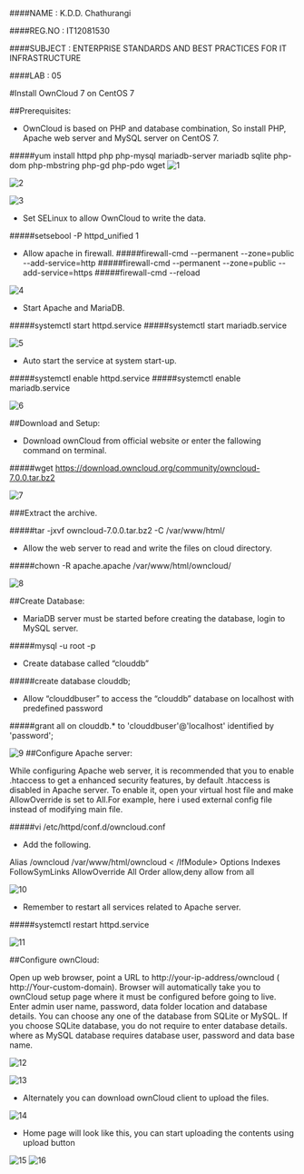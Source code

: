 ####NAME : K.D.D. Chathurangi

####REG.NO : IT12081530

####SUBJECT : ENTERPRISE STANDARDS AND BEST PRACTICES FOR IT INFRASTRUCTURE

####LAB : 05

#Install OwnCloud 7 on CentOS 7

##Prerequisites:

 * OwnCloud  is based on PHP and database combination, So install PHP, Apache web server and MySQL server on CentOS 7. 

#####yum install httpd php php-mysql mariadb-server mariadb sqlite php-dom php-mbstring php-gd php-pdo wget
![1](https://cloud.githubusercontent.com/assets/13193749/9330706/a6012740-45d8-11e5-9b5f-3c15845f4fd9.png)

![2](https://cloud.githubusercontent.com/assets/13193749/9330699/a5de76e6-45d8-11e5-88a4-5f6ddfb39347.png)

![3](https://cloud.githubusercontent.com/assets/13193749/9330708/a6068cda-45d8-11e5-8735-adf0d69a02a3.png)

* Set SELinux to allow OwnCloud to write the data.

#####setsebool -P httpd_unified 1

* Allow apache in firewall.
#####firewall-cmd --permanent --zone=public --add-service=http
#####firewall-cmd --permanent --zone=public --add-service=https
#####firewall-cmd --reload

![4](https://cloud.githubusercontent.com/assets/13193749/9330711/a617036c-45d8-11e5-9851-a162fde20adb.png)

* Start Apache and MariaDB.

#####systemctl start httpd.service
#####systemctl start mariadb.service

![5](https://cloud.githubusercontent.com/assets/13193749/9330709/a60cde1e-45d8-11e5-8a69-6fb228a42e2f.png)

* Auto start the service at system start-up.

#####systemctl enable httpd.service
#####systemctl enable mariadb.service

![6](https://cloud.githubusercontent.com/assets/13193749/9330710/a6116f24-45d8-11e5-9a1b-86b06b7696e6.png)

##Download and Setup:

* Download ownCloud from official website or enter the fallowing command on terminal.

#####wget https://download.owncloud.org/community/owncloud-7.0.0.tar.bz2

![7](https://cloud.githubusercontent.com/assets/13193749/9330712/a61821de-45d8-11e5-879c-0558e5855f8b.png)

###Extract the archive.

#####tar -jxvf owncloud-7.0.0.tar.bz2 -C /var/www/html/

* Allow the web server to read and write the files on cloud directory.

#####chown -R apache.apache /var/www/html/owncloud/

![8](https://cloud.githubusercontent.com/assets/13193749/9330694/a573d854-45d8-11e5-86a5-d97a826c419f.png)

##Create Database:

 * MariaDB server must be started before creating the database, login to MySQL server.

#####mysql -u root -p

* Create database called “clouddb”

#####create database clouddb;

* Allow “clouddbuser” to access the “clouddb” database on localhost with predefined password

#####grant all on clouddb.* to 'clouddbuser'@'localhost' identified by 'password';


![9](https://cloud.githubusercontent.com/assets/13193749/9330698/a5d948d8-45d8-11e5-8d6b-0974f4c731e8.png)
##Configure Apache server:

While configuring Apache web server, it is recommended that you to enable .htaccess to get a enhanced security features, by default .htaccess is disabled in Apache server. To enable it, open your virtual host file and make AllowOverride is set to All.For example, here i used external config file instead of modifying main file.

#####vi /etc/httpd/conf.d/owncloud.conf

* Add the following.

<IfModule mod_alias.c>
Alias /owncloud /var/www/html/owncloud
< /IfModule>
<Directory “/var/www/html/owncloud”>
Options Indexes FollowSymLinks
AllowOverride All
Order allow,deny
allow from all
</ Directory>


![10](https://cloud.githubusercontent.com/assets/13193749/9330697/a5d8c0fc-45d8-11e5-8608-5f4e287609bd.png)

* Remember to restart all services related to Apache server.

#####systemctl restart httpd.service

![11](https://cloud.githubusercontent.com/assets/13193749/9330701/a5e08f12-45d8-11e5-8c60-83fc17aa51c0.png)

##Configure ownCloud:

Open up web browser, point a URL to http://your-ip-address/owncloud ( http://Your-custom-domain). Browser will automatically take you to ownCloud setup page where it must be configured before going to live. Enter admin user name, password, data folder location and database details. You can choose any one of the database from SQLite or MySQL. If you choose SQLite database, you do not require to enter database details. where as MySQL database requires database user, password and data base name.


![12](https://cloud.githubusercontent.com/assets/13193749/9330695/a5a622e6-45d8-11e5-938e-bf8b53719bab.png)

![13](https://cloud.githubusercontent.com/assets/13193749/9330703/a5f391a2-45d8-11e5-9cd2-c76bcd67588f.png)
* Alternately you can download ownCloud client to upload the files.

![14](https://cloud.githubusercontent.com/assets/13193749/9330705/a5fafec4-45d8-11e5-89f2-efb3bc272753.png)

* Home page will look like this, you can start uploading the contents using upload button

![15](https://cloud.githubusercontent.com/assets/13193749/9330707/a6017c5e-45d8-11e5-9bd4-0f55af1d826f.png)
![16](https://cloud.githubusercontent.com/assets/13193749/9330704/a5f7e234-45d8-11e5-96c5-c529d3a83c45.png)